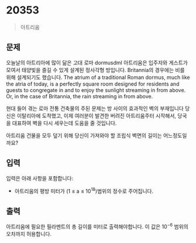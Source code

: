 # 20353
> 아트리움

## 문제
오늘날의 아트리아에 많이 닮은 고대 로마 dormusdml 아트리움은 입주자와 게스트가 모여서 태양빛을 즐길 수 있게 설계된 정사각형 방입니다. Britannia의 경우에는 비를 위해 설계되기도 했습니다.
The atrium of a traditional Roman dormus, much like the atria of today, is a perfectly square room designed for residents and guests to congregate in and to enjoy the sunlight streaming in from above. Or, in the case of Britannia, the rain streaming in from above.

현대 들어 겪는 로마 전통 건축물의 주된 문제는 방 사이의 효과적인 벽의 부재입니다 당신은 이탈리아에 도착했고, 이제 여러분이 발견한 버려진 아트리움주터 시작해서, 당국을 대표하여 벽을 다시 세우는데 도움을 줄 것입니다.

아트리움 건물을 모두 덮기 위해 당신이 가져와야 할 조립식 벽면의 길이는 어느정도일까요?

## 입력
입력은 아래 사항을 포함합니다:
 * 아트리움의 평방 미터가 (1 ≤ a ≤ 10<sup>18</sup>)범위의 정수로 주어집니다.

## 출력
아트리움에 필요한 필라멘트의 총 길이를 미터로 출력해야합니다. 이 값은 10<sup>−6</sup> 범위의 오차까지 허용합니다.